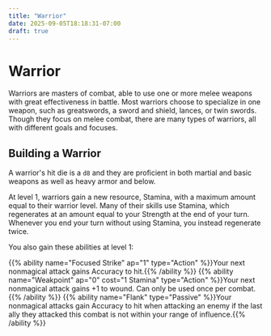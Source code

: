```yaml
---
title: "Warrior"
date: 2025-09-05T18:18:31-07:00
draft: true
---
```


# Warrior
Warriors are masters of combat, able to use one or more melee weapons with great effectiveness in battle. Most warriors choose to specialize in one weapon, such as greatswords, a sword and shield, lances, or twin swords. Though they focus on melee combat, there are many types of warriors, all with different goals and focuses.

## Building a Warrior
A warrior's hit die is a `d8` and they are proficient in both martial and basic weapons as well as heavy armor and below.

At level 1, warriors gain a new resource, Stamina, with a maximum amount equal to their warrior level. Many of their skills use Stamina, which regenerates at an amount equal to your Strength at the end of your turn. Whenever you end your turn without using Stamina, you instead regenerate twice.

You also gain these abilities at level 1:

{{% ability name="Focused Strike" ap="1" type="Action" %}}Your next nonmagical attack gains Accuracy to hit.{{% /ability %}}
{{% ability name="Weakpoint" ap="0" cost="1 Stamina" type="Action" %}}Your next nonmagical attack gains +1 to wound. Can only be used once per combat. {{% /ability %}}
{{% ability name="Flank" type="Passive" %}}Your nonmagical attacks gain Accuracy to hit when attacking an enemy if the last ally they attacked this combat is not within your range of influence.{{% /ability %}}